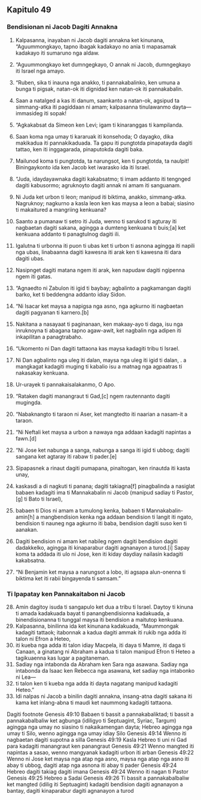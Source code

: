 Kapitulo 49
-----------

### Bendisionan ni Jacob Dagiti Annakna

1. Kalpasanna, inayaban ni Jacob dagiti annakna ket kinunana, “Aguummongkayo, tapno ibagak kadakayo no ania ti mapasamak kadakayo iti sumaruno nga aldaw.

2. “Aguummongkayo ket dumngegkayo, O annak ni Jacob, dumngegkayo iti Israel nga amayo.

3. “Ruben, sika ti inauna nga anakko, ti pannakabalinko, ken umuna a bunga ti pigsak, natan-ok iti dignidad ken natan-ok iti pannakabalin.
4. Saan a natalged a kas iti danum, saankanto a natan-ok, agsipud ta simmang-atka iti pagiddaan ni amam;
   kalpasanna tinulawanmo dayta—immasideg iti sopak!

5. “Agkakabsat da Simeon ken Levi;
   igam ti kinaranggas ti kampilanda.
6. Saan koma nga umay ti kararuak iti konsehoda;
   O dayagko, dika makikadua iti pannakikaduada.
   Ta gapu iti pungtotda pinapatayda dagiti tattao, ken iti inggagarada, pinaputokda dagiti baka.
7. Mailunod koma ti pungtotda, ta narungsot, ken ti pungtotda, ta naulpit!
   Biningaykonto ida ken Jacob ket iwarasko ida iti Israel.

8. “Juda, idaydayawnaka dagiti kakabsatmo;
   ti imam addanto iti tengnged dagiti kabusormo;
   agruknoyto dagiti annak ni amam iti sanguanam.
9. Ni Juda ket urbon ti leon;
   manipud iti biktima, anakko, simmang-atka.
   Nagruknoy; nagkurno a kasla leon
   ken kas maysa a leon a babai; siasino ti makaitured a mangriing kenkuana?
10. Saanto a pumanaw ti setro iti Juda, wenno ti sarukod ti agturay iti nagbaetan dagiti sakana, agingga a dumteng kenkuana ti buis;[a]
    ket kenkuana addanto ti panagtulnog dagiti ili.
11. Igalutna ti urbonna iti puon ti ubas
    ket ti urbon ti asnona agingga iti napili nga ubas, linabaanna dagiti kawesna iti arak ken ti kawesna iti dara dagiti ubas.
12. Nasipnget dagiti matana ngem iti arak, ken napudaw dagiti ngipenna ngem iti gatas.

13. “Agnaedto ni Zabulon iti igid ti baybay;
    agbalinto a pagkamangan dagiti barko, ket ti beddengna addanto idiay Sidon.

14. “Ni Isacar ket maysa a napigsa nga asno, nga agkurno iti nagbaetan dagiti pagyanan ti karnero.[b]
15. Nakitana a nasayaat ti paginanaan, ken makaay-ayo ti daga, isu nga inruknoyna ti abagana tapno agaw-awit, ket nagbalin nga adipen iti inkapilitan a panagtrabaho.

16. “Ukomento ni Dan dagiti tattaona
    kas maysa kadagiti tribu ti Israel.
17. Ni Dan agbalinto nga uleg iti dalan, maysa nga uleg iti igid ti dalan, .
    a mangkagat kadagiti muging ti kabalio isu a matnag nga agpaatras ti nakasakay kenkuana.
18. Ur-urayek ti pannakaisalakanmo, O Apo.

19. “Rataken dagiti manangraut ti Gad,[c] ngem rautennanto dagiti mugingda.

20. “Nabaknangto ti taraon ni Aser, ket mangtedto iti naarian a nasam-it a taraon.

21. “Ni Neftali ket maysa a urbon a nawaya
    nga addaan kadagiti napintas a fawn.[d]

22. “Ni Jose ket nabunga a sanga, nabunga a sanga iti igid ti ubbog;
    dagiti sangana ket agtaray iti rabaw ti pader.[e]
23. Sipapasnek a rinaut dagiti pumapana, pinaltogan, ken rinautda iti kasta unay,
24. kaskasdi a di nagkuti ti panana; dagiti takiagna[f] pinagbalinda a nasiglat babaen kadagiti ima ti Mannakabalin ni Jacob
    (manipud sadiay ti Pastor,[g] ti Bato ti Israel),
25. babaen ti Dios ni amam a tumulong kenka, babaen ti Mannakabalin-amin[h] a mangbendision kenka
    nga addaan bendision ti langit iti ngato, bendision ti nauneg nga agkurno iti baba, bendision dagiti suso ken ti aanakan.
26. Dagiti bendision ni amam ket nabileg ngem dagiti bendision dagiti dadakkelko, agingga iti kinaparabur dagiti agnanayon a turod.[i]
    Sapay koma ta addada iti ulo ni Jose, ken iti kiday daydiay nailasin kadagiti kakabsatna.

27. “Ni Benjamin ket maysa a narungsot a lobo, iti agsapa alun-onenna ti biktima
    ket iti rabii bingayenda ti samsam.”

### Ti Ipapatay ken Pannakaitabon ni Jacob

28. Amin dagitoy isuda ti sangapulo ket dua a tribu ti Israel. Daytoy ti kinuna ti amada kadakuada bayat ti panangbendisionna kadakuada, a binendisionanna ti tunggal maysa iti bendision a maitutop kenkuana.
29. Kalpasanna, binilinna ida ket kinunana kadakuada, “Maummongak kadagiti tattaok; itabonnak a kadua dagiti ammak iti rukib nga adda iti talon ni Efron a Heteo,
30. iti kueba nga adda iti talon idiay Macpela, iti daya ti Mamre, iti daga ti Canaan, a ginatang ni Abraham a kadua ti talon manipud Efron ti Heteo a tagikuaenna kas lugar a pagitaneman.
31. Sadiay nga intabonda da Abraham ken Sara nga asawana. Sadiay nga intabonda da Isaac ken Rebecca nga asawana, ket sadiay nga intabonko ni Lea—
32. ti talon ken ti kueba nga adda iti dayta nagatang manipud kadagiti Heteo.”
33. Idi nalpas ni Jacob a binilin dagiti annakna, insang-atna dagiti sakana iti kama ket inlang-abna ti maudi ket naummong kadagiti tattaona.

Dagiti footnote
Genesis 49:10 Babaen ti bassit a pannakabaliktad; ti bassit a pannakabalbaliw ket agbunga (idiligyo ti Septuagint, Syriac, Targum) agingga nga umay no siasino ti nakaikamengan dayta; Hebreo agingga nga umay ti Silo, wenno agingga nga umay idiay Silo
Genesis 49:14 Wenno iti nagbaetan dagiti supotna a silla
Genesis 49:19 Kasla Hebreo ti uni ni Gad para kadagiti manangraut ken panangraut
Genesis 49:21 Wenno mangted iti napintas a sasao, wenno mangyanak kadagiti urbon iti arban
Genesis 49:22 Wenno ni Jose ket maysa nga atap nga asno, maysa nga atap nga asno iti abay ti ubbog, dagiti atap nga asnona iti abay ti pader
Genesis 49:24 Hebreo dagiti takiag dagiti imana
Genesis 49:24 Wenno iti nagan ti Pastor
Genesis 49:25 Hebreo a Sadai
Genesis 49:26 Ti bassit a pannakabalbaliw ket mangted (idilig iti Septuagint) kadagiti bendision dagiti agnanayon a bantay, dagiti kinaparabur dagiti agnanayon a turod